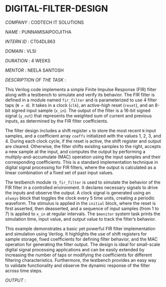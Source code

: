 # DIGITAL-FILTER-DESIGN

*COMPANY* : CODTECH IT SOLUTIONS

*NAME* : PUNNAMISAIPOOJITHA

*INTERN ID* : CT04DL863

*DOMAIN* : VLSI

*DURATION* : 4 WEEKS

*MENTOR* : NEELA SANTOSH

*DESCRIPTION OF THE TASK* :

This Verilog code implements a simple Finite Impulse Response (FIR) filter along with a testbench to simulate and verify its behavior. The FIR filter is defined in a module named `fir_filter` and is parameterized to use 4 filter taps (`N = 4`). It takes in a clock (`clk`), an active-high reset (`reset`), and an 8-bit signed input sample (`x_in`). The output of the filter is a 16-bit signed signal (`y_out`) that represents the weighted sum of current and previous inputs, as determined by the FIR filter coefficients.

The filter design includes a shift register `x` to store the most recent `N` input samples, and a coefficient array `coeffs` initialized with the values 1, 2, 3, and 4. During each clock cycle, if the reset is active, the shift register and output are cleared. Otherwise, the filter shifts existing samples to the right, accepts a new sample at the input, and computes the output by performing a multiply-and-accumulate (MAC) operation using the input samples and their corresponding coefficients. This is a standard implementation technique in digital signal processing for FIR filters, where the output is calculated as a linear combination of a fixed set of past input values.

The testbench module `tb_fir_filter` is used to simulate the behavior of the FIR filter in a controlled environment. It declares necessary signals to drive the inputs and observe the output. A clock signal is generated using an `always` block that toggles the clock every 5 time units, creating a periodic waveform. The stimulus is applied in the `initial` block, where the reset is first asserted, then deasserted, and a sequence of input samples (from 1 to 7) is applied to `x_in` at regular intervals. The `$monitor` system task prints the simulation time, input value, and output value to track the filter’s behavior.

This example demonstrates a basic yet powerful FIR filter implementation and simulation using Verilog. It highlights the use of shift registers for sample storage, fixed coefficients for defining filter behavior, and the MAC operation for generating the filter output. The design is ideal for small-scale digital signal processing applications and can be easily extended by increasing the number of taps or modifying the coefficients for different filtering characteristics. Furthermore, the testbench provides an easy way to validate functionality and observe the dynamic response of the filter across time steps.



*OUTPUT* :

